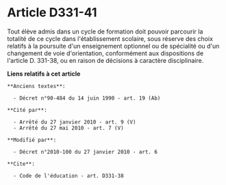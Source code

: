 # Article D331-41

Tout élève admis dans un cycle de formation doit pouvoir parcourir la totalité de ce cycle dans l'établissement scolaire,
sous réserve des choix relatifs à la poursuite d'un enseignement optionnel ou de spécialité ou d'un changement de voie
d'orientation, conformément aux dispositions de l'article D. 331-38, ou en raison de décisions à caractère disciplinaire.

**Liens relatifs à cet article**

	**Anciens textes**:

	  - Décret n°90-484 du 14 juin 1990 - art. 19 (Ab)

	**Cité par**:

	  - Arrêté du 27 janvier 2010 - art. 9 (V)
	  - Arrêté du 27 mai 2010 - art. 7 (V)

	**Modifié par**:

	  - Décret n°2010-100 du 27 janvier 2010 - art. 6

	**Cite**:

	  - Code de l'éducation - art. D331-38
